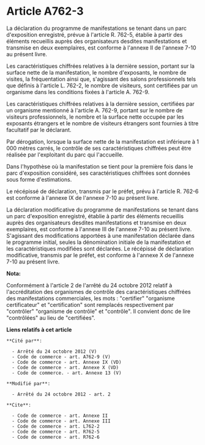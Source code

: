 # Article A762-3

La déclaration du programme de manifestations se tenant dans un parc d'exposition enregistré, prévue à l'article R. 762-5,
établie à partir des éléments recueillis auprès des organisateurs desdites manifestations et transmise en deux exemplaires,
est conforme à l'annexe II de l'annexe 7-10 au présent livre. 

Les caractéristiques chiffrées relatives à la dernière session, portant sur la surface nette de la manifestation, le nombre
d'exposants, le nombre de visites, la fréquentation ainsi que, s'agissant des salons professionnels tels que définis à
l'article L. 762-2, le nombre de visiteurs, sont certifiées par un organisme dans les conditions fixées à l'article A.
762-9. 

Les caractéristiques chiffrées relatives à la dernière session, certifiées par un organisme mentionné à l'article A. 762-9,
portant sur le nombre de visiteurs professionnels, le nombre et la surface nette occupée par les exposants étrangers et le
nombre de visiteurs étrangers sont fournies à titre facultatif par le déclarant. 

Par dérogation, lorsque la surface nette de la manifestation est inférieure à 1 000 mètres carrés, le contrôle de ses
caractéristiques chiffrées peut être réalisée par l'exploitant du parc qui l'accueille. 

Dans l'hypothèse où la manifestation se tient pour la première fois dans le parc d'exposition considéré, ses caractéristiques
chiffrées sont données sous forme d'estimations. 

Le récépissé de déclaration, transmis par le préfet, prévu à l'article R. 762-6 est conforme à l'annexe IX de l'annexe 7-10
au présent livre. 

La déclaration modificative du programme de manifestations se tenant dans un parc d'exposition enregistré, établie à partir
des éléments recueillis auprès des organisateurs desdites manifestations et transmise en deux exemplaires, est conforme à
l'annexe III de l'annexe 7-10 au présent livre. S'agissant des modifications apportées à une manifestation déclarée dans le
programme initial, seules la dénomination initiale de la manifestation et les caractéristiques modifiées sont déclarées. Le
récépissé de déclaration modificative, transmis par le préfet, est conforme à l'annexe X de l'annexe 7-10 au présent livre.

**Nota:**

Conformément à l'article 2 de l'arrêté du 24 octobre 2012 relatif à l'accréditation des organismes de contrôle des
caractéristiques chiffrées des manifestations commerciales, les mots : "certifier" "organisme certificateur" et
"certification" sont remplacés respectivement par "contrôler" "organisme de contrôle" et "contrôle". Il convient donc de lire
"contrôlées" au lieu de "certifiées".

**Liens relatifs à cet article**

	**Cité par**:

	  - Arrêté du 24 octobre 2012 (V)
	  - Code de commerce - art. A762-9 (V)
	  - Code de commerce - art. Annexe IX (VD)
	  - Code de commerce - art. Annexe X (VD)
	  - Code de commerce. - art. Annexe 13 (V)

	**Modifié par**:

	  - Arrêté du 24 octobre 2012 - art. 2

	**Cite**:

	  - Code de commerce - art. Annexe II
	  - Code de commerce - art. Annexe III
	  - Code de commerce - art. L762-2
	  - Code de commerce - art. R762-5
	  - Code de commerce - art. R762-6
